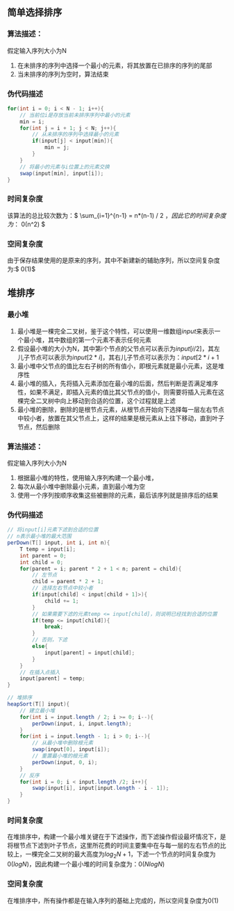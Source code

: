 ## 简单选择排序
### 算法描述：
假定输入序列大小为N
1. 在未排序的序列中选择一个最小的元素，将其放置在已排序的序列的尾部
2. 当未排序的序列为空时，算法结束

### 伪代码描述
```Java
for(int i = 0; i < N - 1; i++){
    // 当前位i是存放当前未排序序列中最小的元素
    min = i;
    for(int j = i + 1; j < N; j++){
        // 从未排序的序列中选择最小的元素
        if(input[j] < input[min]){
            min = j;
        }
    }
    // 将最小的元素与i位置上的元素交换
    swap(input[min], input[i]);
}
```

### 时间复杂度
该算法的总比较次数为：$ \sum_{i=1}^{n-1} = n*(n-1) / 2 $，因此它的时间复杂度为：$ 0(n^2) $

### 空间复杂度
由于保存结果使用的是原来的序列，其中不新建新的辅助序列，所以空间复杂度为:$ 0(1)$

## 堆排序

### 最小堆
1. 最小堆是一棵完全二叉树，鉴于这个特性，可以使用一维数组$input$来表示一个最小堆，其中数组的第一个元素不表示任何元素
2. 假设最小堆的大小为N，其中第i个节点的父节点可以表示为$input[i/2]$，其左儿子节点可以表示为$input[2*i]$，其右儿子节点可以表示为：$input[2*i+1$
3. 最小堆中父节点的值比左右子树的所有值小，即根元素就是最小元素，这是堆序性
4. 最小堆的插入，先将插入元素添加在最小堆的后面，然后判断是否满足堆序性，如果不满足，即插入元素的值比其父节点的值小，则需要将插入元素在这棵完全二叉树中向上移动到合适的位置，这个过程就是上滤
5. 最小堆的删除，删除的是根节点元素，从根节点开始向下选择每一层左右节点中较小者，放置在其父节点上，这样的结果是根元素从上往下移动，直到叶子节点，然后删除

### 算法描述：
假定输入序列大小为N
1. 根据最小堆的特性，使用输入序列构建一个最小堆，
2. 每次从最小堆中删除最小元素，直到最小堆为空
3. 使用一个序列按顺序收集这些被删除的元素，最后该序列就是排序后的结果

### 伪代码描述
```Java
// 将input[i]元素下滤到合适的位置
// n表示最小堆的最大范围
perDown(T[] input, int i, int n){
    T temp = input[i];
    int parent = 0;
    int child = 0;
    for(parent = i; parent * 2 + 1 < n; parent = child){
        // 左节点
        child = parent * 2 + 1;
        // 选择左右节点中较小者
        if(input[child] < input[child + 1]>){
            child += 1;
        }
        // 如果需要下滤的元素temp <= input[child]，则说明已经找到合适的位置
        if(temp <= input[child]){
            break;
        }
        // 否则，下滤
        else{
            input[parent] = input[child];
        }
    }
    // 在插入点插入
    input[parent] = temp;
}

// 堆排序
heapSort(T[] input){
    // 建立最小堆
    for(int i = input.length / 2; i >= 0; i--){
        perDown(input, i, input.length);
    }
    for(int i = input.length - 1; i > 0; i--){
        // 从最小堆中删除根元素
        swap(input[0], input[i]);
        // 重置最小堆的根元素
        perDown(input, 0, i);
    }
    // 反序
    for(int i = 0; i < input.length /2; i++){
        swap(input[i], input[input.length - i - 1]);
    }
}
```

### 时间复杂度
在堆排序中，构建一个最小堆关键在于下滤操作，而下滤操作假设最坏情况下，是将根节点下滤到叶子节点，这里所花费的时间主要集中在与每一层的左右节点的比较上，一棵完全二叉树的最大高度为$log_2N + 1$，下滤一个节点的时间复杂度为$0(logN)$，因此构建一个最小堆的时间复杂度为：$0(NlogN)$

### 空间复杂度
在堆排序中，所有操作都是在输入序列的基础上完成的，所以空间复杂度为$0(1)$